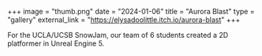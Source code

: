 +++
image = "thumb.png"
date = "2024-01-06"
title = "Aurora Blast"
type = "gallery"
external_link = "https://elysadoolittle.itch.io/aurora-blast"
+++

For the UCLA/UCSB SnowJam, our team of 6 students created a 2D platformer in Unreal Engine 5.